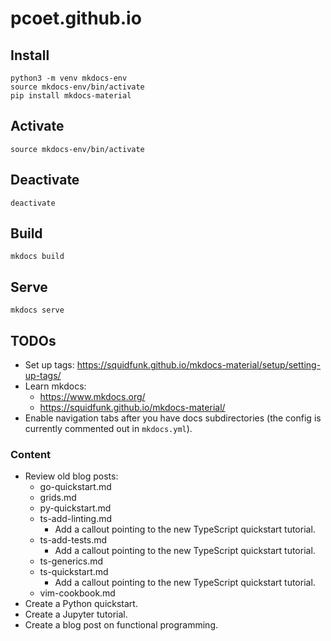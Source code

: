 # pcoet.github.io

## Install

    python3 -m venv mkdocs-env
    source mkdocs-env/bin/activate
    pip install mkdocs-material

## Activate

    source mkdocs-env/bin/activate

## Deactivate

    deactivate

## Build

    mkdocs build

## Serve

    mkdocs serve

## TODOs

* Set up tags: https://squidfunk.github.io/mkdocs-material/setup/setting-up-tags/
* Learn mkdocs:
  * https://www.mkdocs.org/
  * https://squidfunk.github.io/mkdocs-material/
* Enable navigation tabs after you have docs subdirectories (the config is
  currently commented out in `mkdocs.yml`).

### Content

* Review old blog posts:
  * go-quickstart.md
  * grids.md
  * py-quickstart.md
  * ts-add-linting.md
    * Add a callout pointing to the new TypeScript quickstart tutorial.
  * ts-add-tests.md
    * Add a callout pointing to the new TypeScript quickstart tutorial.
  * ts-generics.md
  * ts-quickstart.md
    * Add a callout pointing to the new TypeScript quickstart tutorial.
  * vim-cookbook.md
* Create a Python quickstart.
* Create a Jupyter tutorial.
* Create a blog post on functional programming.

